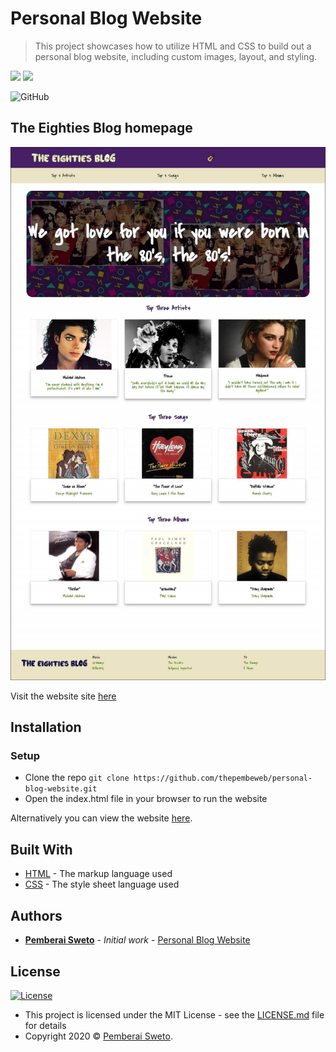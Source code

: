 ﻿# Personal Blog Website

> This project showcases how to utilize HTML and CSS to build out a personal blog website, including custom images, layout, and styling.

![](https://upload.wikimedia.org/wikipedia/commons/thumb/6/61/HTML5_logo_and_wordmark.svg/240px-HTML5_logo_and_wordmark.svg.png) ![](https://upload.wikimedia.org/wikipedia/commons/thumb/d/d5/CSS3_logo_and_wordmark.svg/170px-CSS3_logo_and_wordmark.svg.png)

![GitHub](https://img.shields.io/github/license/mashape/apistatus.svg)

## The Eighties Blog homepage

![](the_eighties_blog_screenshot.jpg)

Visit the website site [here](https://thepembeweb.github.io/personal-blog-website/index.html)

## Installation

### Setup

* Clone the repo `git clone https://github.com/thepembeweb/personal-blog-website.git`
* Open the index.html file in your browser to run the website

Alternatively you can view the website [here](https://thepembeweb.github.io/personal-blog-website/index.html).

## Built With

* [HTML](https://en.wikipedia.org/wiki/HTML) - The markup language used
* [CSS](https://en.wikipedia.org/wiki/Cascading_Style_Sheets) - The style sheet language used

## Authors

* **[Pemberai Sweto](https://github.com/thepembeweb)** - *Initial work* - [Personal Blog Website](https://github.com/thepembeweb/personal-blog-website)

## License

[![License](http://img.shields.io/:license-mit-green.svg?style=flat-square)](http://badges.mit-license.org)

- This project is licensed under the MIT License - see the [LICENSE.md](LICENSE.md) file for details
- Copyright 2020 © [Pemberai Sweto](https://github.com/thepembeweb).




